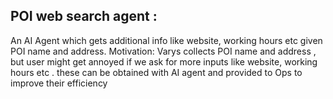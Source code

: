 ## POI web search agent : 
An AI Agent which gets additional info like website, working hours etc given POI name and address.
Motivation: Varys collects POI name and address , but user might get annoyed if we ask for more inputs like website, working hours etc . these can be obtained with AI agent and provided to Ops to improve their efficiency


